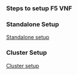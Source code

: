 
### Steps to setup F5 VNF

### Standalone Setup

[Standalone setup](https://github.com/IBM-Cloud/vnf-samples/blob/master/f5-vnf-ha-failover/Standalone_steps.md)


### Cluster Setup 

[Cluster setup](https://github.com/IBM-Cloud/vnf-samples/blob/master/checkpoint/checkpoint-cluster-setup/Checkpoint%20Cluster%20Setup.md)


